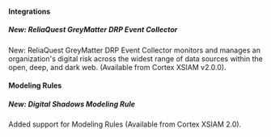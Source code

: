 
#### Integrations

##### New: ReliaQuest GreyMatter DRP Event Collector

New: ReliaQuest GreyMatter DRP Event Collector monitors and manages an organization's digital risk across the widest range of data sources within the open, deep, and dark web. (Available from Cortex XSIAM v2.0.0).

#### Modeling Rules

##### New: Digital Shadows Modeling Rule

Added support for Modeling Rules (Available from Cortex XSIAM 2.0).